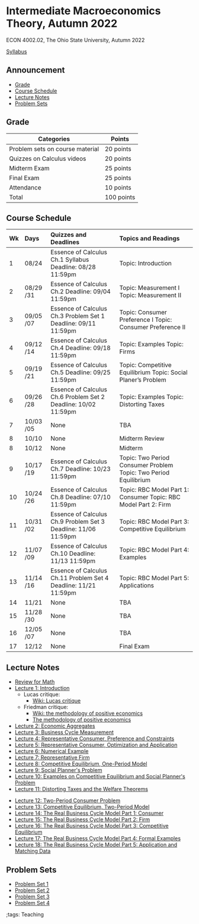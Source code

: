 # Intermediate Macroeconomics Theory, Autumn 2022

ECON 4002.02, The Ohio State University, Autumn 2022

[Syllabus](pdf/IntermediateMacroAutumn2022/syllabus/Final/syllabus.pdf)

## Announcement

<!-- vim-markdown-toc GFM -->

* [Grade](#grade)
* [Course Schedule](#course-schedule)
* [Lecture Notes](#lecture-notes)
* [Problem Sets](#problem-sets)

<!-- vim-markdown-toc -->


## Grade

| Categories                      | Points     |
|---------------------------------|------------|
| Problem sets on course material | 20 points  |
| Quizzes on Calculus videos      | 20 points  |
| Midterm Exam                    | 25 points  |
| Final Exam                      | 25 points  |
| Attendance                      | 10 points  |
| Total                           | 100 points |

## Course Schedule

<table>
<thead>
<tr class="header">
<th style="text-align: left;">Wk</th>
<th style="text-align: left;">Days</th>
<th style="text-align: left;">Quizzes and Deadlines</th>
<th style="text-align: left;">Topics and Readings</th>
</tr>
</thead>
<tbody>
<tr class="odd">
<td style="text-align: left;">1</td>
<td style="text-align: left;">08/24</td>
<td style="text-align: left;">Essence of Calculus Ch.1 Syllabus
Deadline: 08/28 11:59pm</td>
<td style="text-align: left;">Topic: Introduction</td>
</tr>
<tr class="even">
<td style="text-align: left;">2</td>
<td style="text-align: left;">08/29 /31</td>
<td style="text-align: left;">Essence of Calculus Ch.2 Deadline: 09/04
11:59pm</td>
<td style="text-align: left;">Topic: Measurement I Topic: Measurement
II</td>
</tr>
<tr class="odd">
<td style="text-align: left;">3</td>
<td style="text-align: left;">09/05 /07</td>
<td style="text-align: left;">Essence of Calculus Ch.3 Problem Set 1
Deadline: 09/11 11:59pm</td>
<td style="text-align: left;">Topic: Consumer Preference I Topic:
Consumer Preference II</td>
</tr>
<tr class="even">
<td style="text-align: left;">4</td>
<td style="text-align: left;">09/12 /14</td>
<td style="text-align: left;">Essence of Calculus Ch.4 Deadline: 09/18
11:59pm</td>
<td style="text-align: left;">Topic: Examples Topic: Firms</td>
</tr>
<tr class="odd">
<td style="text-align: left;">5</td>
<td style="text-align: left;">09/19 /21</td>
<td style="text-align: left;">Essence of Calculus Ch.5 Deadline: 09/25
11:59pm</td>
<td style="text-align: left;">Topic: Competitive Equilibrium Topic:
Social Planer’s Problem</td>
</tr>
<tr class="even">
<td style="text-align: left;">6</td>
<td style="text-align: left;">09/26 /28</td>
<td style="text-align: left;">Essence of Calculus Ch.6 Problem Set 2
Deadline: 10/02 11:59pm</td>
<td style="text-align: left;">Topic: Examples Topic: Distorting
Taxes</td>
</tr>
<tr class="odd">
<td style="text-align: left;">7</td>
<td style="text-align: left;">10/03 /05</td>
<td style="text-align: left;">None</td>
<td style="text-align: left;">TBA</td>
</tr>
<tr class="even">
<td style="text-align: left;">8</td>
<td style="text-align: left;">10/10</td>
<td style="text-align: left;">None</td>
<td style="text-align: left;">Midterm Review</td>
</tr>
<tr class="odd">
<td style="text-align: left;">8</td>
<td style="text-align: left;">10/12</td>
<td style="text-align: left;">None</td>
<td style="text-align: left;">Midterm</td>
</tr>
<tr class="even">
<td style="text-align: left;">9</td>
<td style="text-align: left;">10/17 /19</td>
<td style="text-align: left;">Essence of Calculus Ch.7 Deadline: 10/23
11:59pm</td>
<td style="text-align: left;">Topic: Two Period Consumer Problem Topic:
Two Period Equilibrium</td>
</tr>
<tr class="odd">
<td style="text-align: left;">10</td>
<td style="text-align: left;">10/24 /26</td>
<td style="text-align: left;">Essence of Calculus Ch.8 Deadline: 07/10
11:59pm</td>
<td style="text-align: left;">Topic: RBC Model Part 1: Consumer Topic:
RBC Model Part 2: Firm</td>
</tr>
<tr class="even">
<td style="text-align: left;">11</td>
<td style="text-align: left;">10/31 /02</td>
<td style="text-align: left;">Essence of Calculus Ch.9 Problem Set 3
Deadline: 11/06 11:59pm</td>
<td style="text-align: left;">Topic: RBC Model Part 3: Competitive
Equilibrium</td>
</tr>
<tr class="odd">
<td style="text-align: left;">12</td>
<td style="text-align: left;">11/07 /09</td>
<td style="text-align: left;">Essence of Calculus Ch.10 Deadline: 11/13
11:59pm</td>
<td style="text-align: left;">Topic: RBC Model Part 4: Examples</td>
</tr>
<tr class="even">
<td style="text-align: left;">13</td>
<td style="text-align: left;">11/14 /16</td>
<td style="text-align: left;">Essence of Calculus Ch.11 Problem Set 4
Deadline: 11/21 11:59pm</td>
<td style="text-align: left;">Topic: RBC Model Part 5: Applications</td>
</tr>
<tr class="odd">
<td style="text-align: left;">14</td>
<td style="text-align: left;">11/21</td>
<td style="text-align: left;">None</td>
<td style="text-align: left;">TBA</td>
</tr>
<tr class="even">
<td style="text-align: left;">15</td>
<td style="text-align: left;">11/28 /30</td>
<td style="text-align: left;">None</td>
<td style="text-align: left;">TBA</td>
</tr>
<tr class="odd">
<td style="text-align: left;">16</td>
<td style="text-align: left;">12/05 /07</td>
<td style="text-align: left;">None</td>
<td style="text-align: left;">TBA</td>
</tr>
<tr class="even">
<td style="text-align: left;">17</td>
<td style="text-align: left;">12/12</td>
<td style="text-align: left;">None</td>
<td style="text-align: left;">Final Exam</td>
</tr>
</tbody>
</table>

## Lecture Notes

- [Review for Math](pdf/IntermediateMacroAutumn2022/math/Final/math.pdf)
- [Lecture 1: Introduction](pdf/IntermediateMacroAutumn2022/Lecture_01/Final/Lecture_01.pdf)
    - Lucas critique:
        - [Wiki: Lucas critique](https://en.wikipedia.org/wiki/Lucas_critique)
    - Friedman critique:
        - [Wiki: the methodology of positive economics](https://en.wikipedia.org/wiki/Essays_in_Positive_Economics#The_Methodology_of_Positive_Economics)
        - [The methodology of positive economics](https://books.google.com/books?hl=en&lr=&id=NqNGaJBahWoC&oi=fnd&pg=PA180&dq=The+Methodology+of+Positive+Economics&ots=gLKnEx_kWX&sig=nWfE1bFegyceirvT_tWEEJzJtoU#v=onepage&q=The%20Methodology%20of%20Positive%20Economics&f=false)
- [Lecture 2: Economic Aggregates](pdf/IntermediateMacroAutumn2022/Lecture_02/Final/Lecture_02.pdf)
- [Lecture 3: Business Cycle Measurement](pdf/IntermediateMacroAutumn2022/Lecture_03/Final/Lecture_03.pdf)
- [Lecture 4: Representative Consumer, Preference and Constraints](pdf/IntermediateMacroAutumn2022/Lecture_04/Final/Lecture_04.pdf)
- [Lecture 5: Representative Consumer, Optimization and Application](pdf/IntermediateMacroAutumn2022/Lecture_05/Final/Lecture_05.pdf)
- [Lecture 6: Numerical Example](pdf/IntermediateMacroAutumn2022/Lecture_06/Final/Lecture_06.pdf)
- [Lecture 7: Representative Firm](pdf/IntermediateMacroAutumn2022/Lecture_07/Final/Lecture_07.pdf)
- [Lecture 8: Competitive Equilibrium, One-Period Model](pdf/IntermediateMacroAutumn2022/Lecture_08/Final/Lecture_08.pdf)
- [Lecture 9: Social Planner's Problem](pdf/IntermediateMacroAutumn2022/Lecture_09/Final/Lecture_09.pdf)
- [Lecture 10: Examples on Competitive Equilibrium and Social Planner's Problem](pdf/IntermediateMacroAutumn2022/Lecture_10/Final/Lecture_10.pdf)
- [Lecture 11: Distorting Taxes and the Welfare Theorems](pdf/IntermediateMacroAutumn2022/Lecture_11/Final/Lecture_11.pdf)
<!-- - [Midterm Review 1](pdf/IntermediateMacroAutumn2022/midtermReview_1.pdf) -->
<!-- - [Midterm Review 2](pdf/IntermediateMacroAutumn2022/midtermReview_2.pdf) -->
- [Lecture 12: Two-Period Consumer Problem](pdf/IntermediateMacroAutumn2022/Lecture_12/Final/Lecture_12.pdf)
- [Lecture 13: Competitive Equilibrium, Two-Period Model](pdf/IntermediateMacroAutumn2022/Lecture_13/Final/Lecture_13.pdf)
- [Lecture 14: The Real Business Cycle Model Part 1: Consumer](pdf/IntermediateMacroAutumn2022/Lecture_14/Final/Lecture_14.pdf)
- [Lecture 15: The Real Business Cycle Model Part 2: Firm](pdf/IntermediateMacroAutumn2022/Lecture_15/Final/Lecture_15.pdf)
- [Lecture 16: The Real Business Cycle Model Part 3: Competitive Equilibrium](pdf/IntermediateMacroAutumn2022/Lecture_16/Final/Lecture_16.pdf)
- [Lecture 17: The Real Business Cycle Model Part 4: Formal Examples](pdf/IntermediateMacroAutumn2022/Lecture_17/Final/Lecture_17.pdf)
- [Lecture 18: The Real Business Cycle Model Part 5: Application and Matching Data](pdf/IntermediateMacroAutumn2022/Lecture_18/Final/Lecture_18.pdf)
<!-- - [Final Review 1](pdf/IntermediateMacroAutumn2022/finalreview_1.pdf) -->
<!-- - [Final Review 2](pdf/IntermediateMacroAutumn2022/finalreview_2.pdf) -->

## Problem Sets

- [Problem Set 1](pdf/IntermediateMacroAutumn2022/ProblemSet1/ProblemSet_01_v01.pdf)
- [Problem Set 2](pdf/IntermediateMacroAutumn2022/ProblemSet2/Final/ProblemSet2.pdf)
- [Problem Set 3](pdf/IntermediateMacroAutumn2022/ProblemSet3/Final/ProblemSet3.pdf)
- [Problem Set 4](pdf/IntermediateMacroAutumn2022/ProblemSet4/Final/ProblemSet4.pdf)

;tags: Teaching

